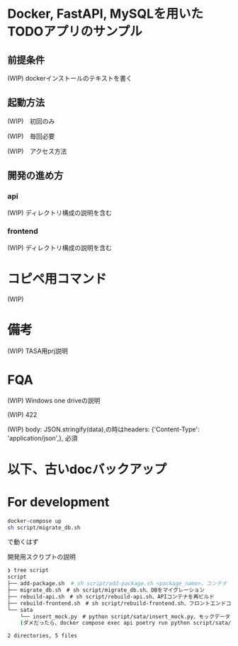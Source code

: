 # Docker, FastAPI, MySQLを用いたTODOアプリのサンプル
## 前提条件
(WIP) dockerインストールのテキストを書く

## 起動方法
(WIP)　初回のみ

(WIP)　毎回必要

(WIP)　アクセス方法

## 開発の進め方
### api
(WIP) ディレクトリ構成の説明を含む

### frontend
(WIP) ディレクトリ構成の説明を含む


# コピペ用コマンド
(WIP) 

# 備考
(WIP)
TASA用prj説明


# FQA
(WIP) Windows one driveの説明

(WIP) 422 

(WIP) body: JSON.stringify(data),の時はheaders: {'Content-Type': 'application/json',}, 必須


# 以下、古いdocバックアップ
# For development
```bash
docker-compose up
sh script/migrate_db.sh
```
で動くはず

開発用スクりプトの説明
```bash
❯ tree script
script
├── add-package.sh  # sh script/add-package.sh <package_name>、コンテナ
├── migrate_db.sh　# sh script/migrate_db.sh、DBをマイグレーション
├── rebuild-api.sh　# sh script/rebuild-api.sh、APIコンテナを再ビルド
├── rebuild-frontend.sh　# sh script/rebuild-frontend.sh、フロントエンドコンテナを再ビルド
└── sata
    └── insert_mock.py　# python script/sata/insert_mock.py、モックデータをDBに挿入
    (ダメだったら、docker compose exec api poetry run python script/sata/insert_mock.py)

2 directories, 5 files
```

